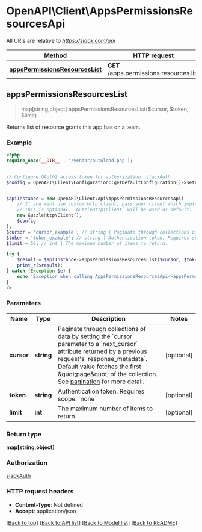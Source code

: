 # OpenAPI\Client\AppsPermissionsResourcesApi

All URIs are relative to *https://slack.com/api*

Method | HTTP request | Description
------------- | ------------- | -------------
[**appsPermissionsResourcesList**](AppsPermissionsResourcesApi.md#appsPermissionsResourcesList) | **GET** /apps.permissions.resources.list | 



## appsPermissionsResourcesList

> map[string,object] appsPermissionsResourcesList($cursor, $token, $limit)



Returns list of resource grants this app has on a team.

### Example

```php
<?php
require_once(__DIR__ . '/vendor/autoload.php');


// Configure OAuth2 access token for authorization: slackAuth
$config = OpenAPI\Client\Configuration::getDefaultConfiguration()->setAccessToken('YOUR_ACCESS_TOKEN');


$apiInstance = new OpenAPI\Client\Api\AppsPermissionsResourcesApi(
    // If you want use custom http client, pass your client which implements `GuzzleHttp\ClientInterface`.
    // This is optional, `GuzzleHttp\Client` will be used as default.
    new GuzzleHttp\Client(),
    $config
);
$cursor = 'cursor_example'; // string | Paginate through collections of data by setting the `cursor` parameter to a `next_cursor` attribute returned by a previous request's `response_metadata`. Default value fetches the first \"page\" of the collection. See [pagination](/docs/pagination) for more detail.
$token = 'token_example'; // string | Authentication token. Requires scope: `none`
$limit = 56; // int | The maximum number of items to return.

try {
    $result = $apiInstance->appsPermissionsResourcesList($cursor, $token, $limit);
    print_r($result);
} catch (Exception $e) {
    echo 'Exception when calling AppsPermissionsResourcesApi->appsPermissionsResourcesList: ', $e->getMessage(), PHP_EOL;
}
?>
```

### Parameters


Name | Type | Description  | Notes
------------- | ------------- | ------------- | -------------
 **cursor** | **string**| Paginate through collections of data by setting the &#x60;cursor&#x60; parameter to a &#x60;next_cursor&#x60; attribute returned by a previous request&#39;s &#x60;response_metadata&#x60;. Default value fetches the first \&quot;page\&quot; of the collection. See [pagination](/docs/pagination) for more detail. | [optional]
 **token** | **string**| Authentication token. Requires scope: &#x60;none&#x60; | [optional]
 **limit** | **int**| The maximum number of items to return. | [optional]

### Return type

**map[string,object]**

### Authorization

[slackAuth](../../README.md#slackAuth)

### HTTP request headers

- **Content-Type**: Not defined
- **Accept**: application/json

[[Back to top]](#) [[Back to API list]](../../README.md#documentation-for-api-endpoints)
[[Back to Model list]](../../README.md#documentation-for-models)
[[Back to README]](../../README.md)

